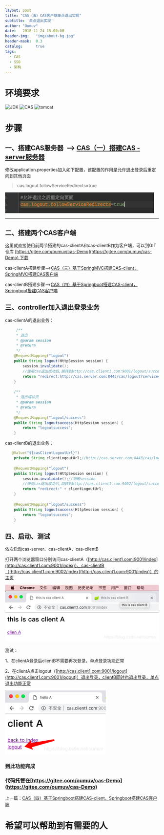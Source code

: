 ```yaml
---
layout: post
title: "CAS（五）CAS客户端单点退出实现"
subtitle: '单点退出实现'
author: "Oumuv"
date:   2018-11-24 15:00:00
header-img:   "img/about-bg.jpg"
header-mask:  0.3
catalog:      true
tags:
  - CAS
  - SSO
  - 架构
---
```


环境要求
====

![JDK](https://img.shields.io/badge/JDK-8+-green.svg)
![CAS](https://img.shields.io/badge/CAS-5.2-green.svg)
![tomcat](https://img.shields.io/badge/tomcat-8+-green.svg)

步骤
==

一、搭建CAS服务器  --> [CAS（一）搭建CAS - server服务器](https://blog.csdn.net/oumuv/article/details/83377945)
-----------------------------------------------------------------------------------------------

修改application.properties加入如下配置，该配置的作用是允许退出登录后重定向到其他页面

> cas.logout.followServiceRedirects=true

![](https://raw.githubusercontent.com/Oumuv/oumuv.github.io/master/img/2018/11/24/31.png)​

------------------------------------------------------

二、搭建两个CAS客户端
------------

这里就直接使用前两节搭建的cas-clientA和cas-clientB作为客户端，可以到GIT仓库 [https://gitee.com/oumuv/cas-Demo](https://gitee.com/oumuv/cas-Demo) 下载

cas-clientA搭建步骤-->[CAS（三）基于SpringMVC搭建CAS-client，SpringMVC搭建CAS客户端](https://blog.csdn.net/oumuv/article/details/84314722)

cas-clientB搭建步骤-->[CAS（四）基于Springboot搭建CAS-client，Springboot搭建CAS客户端](https://blog.csdn.net/oumuv/article/details/84317757)

三、controller加入退出登录业务
--------------------

cas-clientA的退出业务：

```java
     /**
     * 退出
     * @param session
     * @return
     */
    @RequestMapping("logout")
    public String logout(HttpSession session) {
        session.invalidate();
        //使用cas退出成功后,跳转到http://cas.client1.com:9001/logout/success
        return "redirect:http://cas.server.com:8443/cas/logout?service=http://cas.client1.com:9001/logout/success";
    }

    /**
     * 退出成功页
     * @param session
     * @return
     */
    @RequestMapping("logout/success")
    public String logoutsuccess(HttpSession session) {
        return "logoutsuccess";
    }

```

cas-clientB的退出业务：

```java
   @Value("${casClientLogoutUrl}")
    private String clientLogoutUrl;//http://cas.server.com:8443/cas/logout?service=http://cas.client1.com:9002/logout/success

    @RequestMapping("logout")
    public String logout(HttpSession session) {
        session.invalidate();//销毁session
        //使用cas退出成功后,跳转到http://cas.client1.com:9002/logout/success
        return "redirect:" + clientLogoutUrl;
    }

    @RequestMapping("logout/success")
    public String logoutsuccess(HttpSession session) {
        return "logoutsuccess";
    }

```

四、启动、测试
-------

依次启动cas-server、cas-clientA、cas-clientB

打开两个浏览器窗口分别访问cas-clientA（[http://cas.client1.com:9001/index](http://cas.client1.com:9001/index)）、cas-clientB（[http://cas.client1.com:9002/index](http://cas.client1.com:9001/index)）的主页

![](https://raw.githubusercontent.com/Oumuv/oumuv.github.io/master/img/2018/11/24/32.png)​


测试：

1、在clientA登录后clientB不需要再次登录，单点登录功能正常

2、在clientA点击logout（[http://cas.client1.com:9001/logout](http://cas.client1.com:9001/logout)）退出登录，clientB同时也退出登录，单点退出功能正常

![](https://raw.githubusercontent.com/Oumuv/oumuv.github.io/master/img/2018/11/24/33.png)​


### 到此功能完成

### 代码托管在[https://gitee.com/oumuv/cas-Demo](https://gitee.com/oumuv/cas-Demo)

上一篇：[CAS（四）基于Springboot搭建CAS-client，Springboot搭建CAS客户端](https://blog.csdn.net/oumuv/article/details/84317757)

希望可以帮助到有需要的人
============